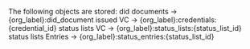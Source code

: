 
The following objects are stored:
did documents -> {org_label}:did_document
issued VC -> {org_label}:credentials:{credential_id}
status lists VC -> {org_label}:status_lists:{status_list_id}
status lists Entries -> {org_label}:status_entries:{status_list_id}
